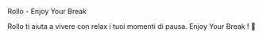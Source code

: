 Rollo - Enjoy Your Break

Rollo ti aiuta a vivere con relax i tuoi momenti di pausa. 
Enjoy Your Break ! 🚬
